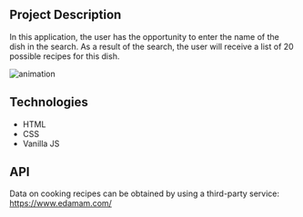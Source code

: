 ## Project Description

In this application, the user has the opportunity to enter the name of the dish in the search. As a result of the search, the user will receive a list of 20 possible recipes for this dish.

![animation](https://user-images.githubusercontent.com/61186198/142764473-439182fb-b4c3-44ff-aa12-0b8c564705fb.gif)

## Technologies

- HTML
- CSS
- Vanilla JS

## API

Data on cooking recipes can be obtained by using a third-party service: https://www.edamam.com/
